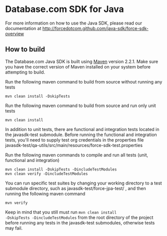 # Database.com SDK for Java

For more information on how to use the Java SDK, please read our documentation at http://forcedotcom.github.com/java-sdk/force-sdk-overview

## How to build

The Database.com Java SDK is built using [Maven](http://maven.apache.org/) version 2.2.1.  Make sure you have the correct version of Maven installed on your system before attempting to build.

Run the following maven command to build from source without running any tests

    mvn clean install -DskipTests

Run the following maven command to build from source and run only unit tests

    mvn clean install

In addition to unit tests, there are functional and integration tests located in the javasdk-test submodule.  Before running the functional and integration tests, you'll need to supply test org credentials in the properties file javasdk-test/qa-utils/src/main/resources/force-sdk-test.properties

Run the following maven commands to compile and run all tests (unit, functional and integration)

    mvn clean install -DskipTests -DincludeTestModules
    mvn clean verify -DincludeTestModules

You can run specific test suites by changing your working directory to a test submodule directory, such as javasdk-test/force-jpa-test/ , and then running the following maven command

    mvn verify

Keep in mind that you still must run <code>mvn clean install -DskipTests -DincludeTestModules</code> from the root directory of the project before running any tests in the javasdk-test submodules, otherwise tests may fail.